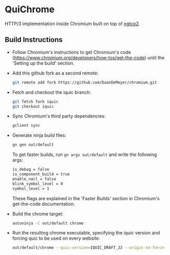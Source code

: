 # QuiChrome

HTTP/3 implementation inside Chromium built on top of
[ngtcp2](https://github.com/ngtcp2/ngtcp2).

## Build Instructions

- Follow Chromium's instructions to get Chromium's code
  (<https://www.chromium.org/developers/how-tos/get-the-code>) until the
  'Setting up the build' section.

- Add this github fork as a second remote:

  ```sh
  git remote add fork https://github.com/DaanDeMeyer/chromium.git
  ```

- Fetch and checkout the iquic branch:

  ```sh
  git fetch fork iquic
  git checkout iquic
  ```

- Sync Chromium's third party dependencies:

  ```sh
  gclient sync
  ```

- Generate ninja build files:

  ```sh
  gn gen out/default
  ```

  To get faster builds, run `gn args out/default` and write the following args:

  ```txt
  is_debug = false
  is_component_build = true
  enable_nacl = false
  blink_symbol_level = 0
  symbol_level = 1
  ```

  These flags are explained in the 'Faster Builds' section in Chromium's
  get-the-code documentation.

- Build the chrome target:

  ```sh
  autoninja -C out/default chrome
  ```

- Run the resulting chrome executable, specifying the iquic version and forcing
  quic to be used on every website:

  ```sh
  out/default/chrome --quic-version=IQUIC_DRAFT_22 --origin-to-force-quic-on=* <url>
  ```

